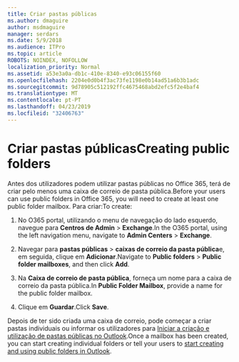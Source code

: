 ```yaml
---
title: Criar pastas públicas
ms.author: dmaguire
author: msdmaguire
manager: serdars
ms.date: 5/9/2018
ms.audience: ITPro
ms.topic: article
ROBOTS: NOINDEX, NOFOLLOW
localization_priority: Normal
ms.assetid: a53e3a0a-db1c-410e-8340-e93c06155f60
ms.openlocfilehash: 2204e0d0b4f3ac73fe1198e0b14ad51a6b3b1adc
ms.sourcegitcommit: 9d78905c512192ffc4675468abd2efc5f2e4baf4
ms.translationtype: MT
ms.contentlocale: pt-PT
ms.lasthandoff: 04/23/2019
ms.locfileid: "32406763"
---
```

# <a name="creating-public-folders"></a><span data-ttu-id="5e3be-102">Criar pastas públicas</span><span class="sxs-lookup"><span data-stu-id="5e3be-102">Creating public folders</span></span>

<span data-ttu-id="5e3be-103">Antes dos utilizadores podem utilizar pastas públicas no Office 365, terá de criar pelo menos uma caixa de correio de pasta pública.</span><span class="sxs-lookup"><span data-stu-id="5e3be-103">Before your users can use public folders in Office 365, you will need to create at least one public folder mailbox.</span></span> <span data-ttu-id="5e3be-104">Para criar:</span><span class="sxs-lookup"><span data-stu-id="5e3be-104">To create:</span></span>
  
1. <span data-ttu-id="5e3be-105">No O365 portal, utilizando o menu de navegação do lado esquerdo, navegue para **Centros de Admin** \> **Exchange**.</span><span class="sxs-lookup"><span data-stu-id="5e3be-105">In the O365 portal, using the left navigation menu, navigate to **Admin Centers** \> **Exchange**.</span></span>
    
2. <span data-ttu-id="5e3be-106">Navegar para **pastas públicas** \> **caixas de correio da pasta pública**e, em seguida, clique em **Adicionar**.</span><span class="sxs-lookup"><span data-stu-id="5e3be-106">Navigate to **Public folders** \> **Public folder mailboxes**, and then click **Add**.</span></span>
    
3. <span data-ttu-id="5e3be-107">Na **Caixa de correio de pasta pública**, forneça um nome para a caixa de correio da pasta pública.</span><span class="sxs-lookup"><span data-stu-id="5e3be-107">In **Public Folder Mailbox**, provide a name for the public folder mailbox.</span></span>
    
4. <span data-ttu-id="5e3be-108">Clique em **Guardar**.</span><span class="sxs-lookup"><span data-stu-id="5e3be-108">Click **Save**.</span></span>
    
<span data-ttu-id="5e3be-109">Depois de ter sido criada uma caixa de correio, pode começar a criar pastas individuais ou informar os utilizadores para [Iniciar a criação e utilização de pastas públicas no Outlook](https://support.office.com/article/Create-and-share-a-public-folder-in-Outlook-a2835011-d524-4a5c-a207-05c159bb2a97).</span><span class="sxs-lookup"><span data-stu-id="5e3be-109">Once a mailbox has been created, you can start creating individual folders or tell your users to [start creating and using public folders in Outlook](https://support.office.com/article/Create-and-share-a-public-folder-in-Outlook-a2835011-d524-4a5c-a207-05c159bb2a97).</span></span>
  

